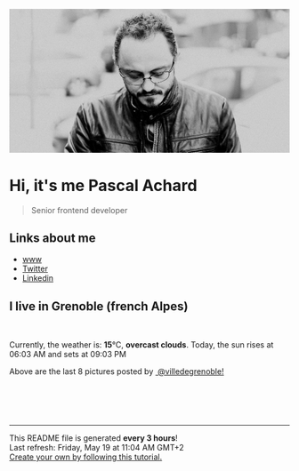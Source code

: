 ![Pascal Achard](./images/photo-pascal-achard.jpg)
# Hi, it's me Pascal Achard
> Senior frontend developer

## Links about me
- [www](https://www.pascal-achard.com)
- [Twitter](https://twitter.com/botmaster)
- [Linkedin](http://www.linkedin.com/in/pascal-achard)


## I live in Grenoble (french Alpes)
<img src="https://openweathermap.org/img/wn/04d@2x.png" alt="">

Currently, the weather is: **15**°C, **overcast clouds**.
Today, the sun rises at 06:03 AM and sets at 09:03 PM

Above are the last 8 pictures posted by <a href="https://www.instagram.com/villedegrenoble/" target="_blank"><img alt="" src="https://upload.wikimedia.org/wikipedia/commons/thumb/e/e7/Instagram_logo_2016.svg/1024px-Instagram_logo_2016.svg.png" width="20"/> @villedegrenoble!</a>

<p style="display: flex; flex-wrap: wrap; gap: 20px;">
        <img src="https://cdn1.picuki.com/hosted-by-instagram/q/0exhNuNYnjBGZDHIdN5WmL9I2Pk2GAlRNucaS7j0nyZiNxIsbHWB58ltwdGn%7C%7CDh6Kwh9HS+Lfztn5I0jUFpWZFR7OkfXSbSITj9Q7auaXOvN0DRi8JdknbY0L3McZXan8cMlOzjYMTIfQeoEH%7C%7Cb2rvUT+vvwbTYNpi2TNLxCyQlWotfpUrJy9ZRzt52U1h+189JldAJZ+jtvdBFundPZlTIeAf3+Idp1orN2S%7C%7CkKhtAKv6K81SO2ECMseW16GX6Rv5+HoOAAuiDpYGhpqzXheKc4EEMWggiruVsDupgXt5OqM6xVgdcylpXFCmMDUjFKiCU%7C%7Ck8SqtQLsSUHv3EBQnjeel%7C%7CW+eqN29qrRI9Gve%7C%7Cq%7C%7CyCXwX%7C%7CzhAOhrV14XOfLTcmbVFfzjKPJ8hoxHEspb8Hiw9RyacojVmhx0WWMe1WzSKsAmBcKTx5C3+3ONhGreoVJs.jpeg" alt="" width="200"/>
        <img src="https://cdn1.picuki.com/hosted-by-instagram/q/0exhNuNYnjBGZDHIdN5WmL9I2Pk2GAlRNecaS7j0nyZiNxIsbHWB58ltwdev%7C%7CDlyKw1oASyLfztm4I4vVV9QZFt6OULeS7CMSz5c6a+bU4Cq1TNk9ZJgkbw0JHEYYnOs%7C%7CsolOzjYMTIfQeoEH%7C%7Cb2rvUW+%7C%7C7wbTYNpi2TNLxCyQlWotfpUrJy9ZRzt52U1h+189JldAJZ+jtvdBFundPZlTIeAf3+Idp1orN2S%7C%7CkKhtAKv6K%7C%7C1SO2ECMseW16GX6Rv5+HoOAAuiDpYGhpqzDheKc4EEMWggidsD4%7C%7CoJQhqr2dM6xVgPYfnLXRCmMDUjFKiCU%7C%7Ck8SqtgLsSUHv3EBQnjeel%7C%7CW+eqN29qrRI9e2ZOvDnQbnWufLMKx4X2woVvGPCmuKM%7C%7CKMIpljld17JqBN21ec1By6bJ7jmhx0WWMe1RevXsQnBcKTx5C3+3ONhGreoVJs.jpeg" alt="" width="200"/>
        <img src="https://cdn1.picuki.com/hosted-by-instagram/q/0exhNuNYnjBGZDHIdN5WmL9I2Pk2GAlRNecaS7j0nyZiNxIsbHWB58ltwdev%7C%7CDlyKw1oASyLfztl4YMpWV9UZFRzOUHZT7KBTj5W7KWRUerN0T1h9Z5hkLczJHAXbXCp8cIpXAmYdSgIGaYDG7uo%7C%7CesJ+fjqcjcFrjOMNbRKmDdttdCwFahlza4lsfe4kx2xu5xncG114WNxahlw5OLUqQUCSKn5PN1gpKZlR7pCjMsS5Lujymu+H2xkfWx9Ez7RtI7V2dENhhzrdSFlqjHwAZY1LHMRiVbmoTwGg5sBvI2AMppM4acd%7C%7CIPESSACW2E2hjtfwZftgALsSUGImUBRwT2Ej+b3ffZ79sXPBPW5YP3fnCDLQZOPM4xYTFUWIcuDAA3FeNqzIs5Lz4NuDc5i1FWlqBWvUaTw21V+AWgc12KpLcUpEruiyqyb4X7U3zvZ8AZuxw==.jpeg" alt="" width="200"/>
        <img src="https://cdn1.picuki.com/hosted-by-instagram/q/0exhNuNYnjBGZDHIdN5WmL9I2Pk2GAlRNucaS7j0nyZiNxIsbHWB58ltwdGn%7C%7CDh6Kwh9HS+Lfztn5IwsUVpRZFt9NUfdSrSMRTdd56ufXICr0z1i85Jklb8wKnUdY3Sq8sYsOzjYMTIfQeoEH%7C%7Cb2rvUT+vvwbTYNpi2TNLxCyQlWotfpUrJy9ZRzt52U1h+189JldAJZ+jtvdBFundPZlTIeAf3+Idp1orN2S%7C%7CkKhtAKv6K81SO2ECMseW16GX6Rv5+HoOAAuiDpYGhpqzPheKc4EEMWggi15h4jub8jjrexP6xV5sQHpJH1CmMDUjFKiCU%7C%7Ck8SqtQLsSUHv3EBQnjeel%7C%7CW+eqN29qrRI9GfV%7C%7C7g7weTe7zpI4wfe0INNs78VXuKFeWDM8t2nqprTPR281GC9gGUTebVmhx0WWMe1WzfXcooBcKTx5C3+3ONhGreoVJs.jpeg" alt="" width="200"/>
        <img src="https://cdn1.picuki.com/hosted-by-instagram/q/0exhNuNYnjBGZDHIdN5WmL9I2Pk2GAlRNucaS7j0nyZiNxIsbHWB58ltwdev%7C%7CDlyKw1oASyLfztm4I4qVFlVZFV6O0TeSreOTTtV562RUYCl0zVi8J9hnLs3JX0eYXao%7C%7C8JDCnicKyVHDe0AUqilsOoU%7C%7CeXvbD4FuDKSPLQT9zJBpY6uSKVKz8J13bHR1Bv9vdBhGy5CoiVxfA8XrN7loi5XVfrjJs9zt6B6CLEAnchRpr2gnSu5X2soeGpwWT6ars3+ke08hiL8KWRoqCeYSaoEIEQd3HfinSwcnJQohaqPFbUgj80IhrWRSWIKAk1ElkVtwIOctgLsSSaq3EEPlC2GhLy5L652mbT2B8LOR4%7C%7C5x3nOa7vuQZZZSXYAOKXDX1rueeGhE%7C%7CBWvIp6HdQZ2X%7C%7CkxgiyVYGy0xYsUmEcoGKqWcs2fPOe+7yt9irW1W2P9VA=.jpeg" alt="" width="200"/>
        <img src="https://cdn1.picuki.com/hosted-by-instagram/q/0exhNuNYnjBGZDHIdN5WmL9I2Pk2GAlRNecaS7j0nyZiNxIsbHWB58ltwdev%7C%7CDlyKw1oASyLfztl7YkjU1hYZFB9OUTeTbWISDZQ6qycUYCh1TFk9pdkkLY2KnQcZnOu9sokOzjYMTIfQeoEH%7C%7Cb2rvUW+%7C%7C7wbTYNpi2TNLxCyQlWotfpUrJy9ZRzt52U1h+189JldAJZ+jtvdBFundPZlTIeAf3+Idp1orN2S%7C%7CkKhtAKv6K%7C%7C1SO2ECMseW16GX6Rv5+HoOAAuiDpYGhpqzDheKc4EEMWggjtmCc%7C%7C4L4bt9aABaxV5tg7pqrWCmMDUjFKiCU%7C%7Ck8SqtgLsSUHv3EBQnjeel%7C%7CW+eqN29qrRI9exWum%7C%7C1gnie6TNNZF6D1cCGd+GVUj6KvK5IPdpkbhHL81G+Xi50hWwIKnVmhx0WWMe1ReoXMslBcKTx5C3+3ONhGreoVJs.jpeg" alt="" width="200"/>
        <img src="https://cdn1.picuki.com/hosted-by-instagram/q/0exhNuNYnjBGZDHIdN5WmL9I2Pk2GAlRNecaS7j0nyZiNxIsbHWB58ltwdGn%7C%7CDh6Kwh9HS+Lfztm5o8tVlxQZFN%7C%7CP0zXTLyISD5X562dU4Cl0zJn9J9nnLo2LXAWZ3+r8MUlOzjYMTIfQeoEH%7C%7Cb2rvUT+vvwbTYNpi2TNLxCyQlWotfpUrJy9ZRzt52U1h+189JldAJZ+jtvdBFundPZlTIeAf3+Idp1orN2S%7C%7CkKhtAKv6K%7C%7C1SO2ECMseW16GX6Rv5+HoOAAuiDpYGhpqzTheKc4EEMWggirr0AAgrkPuqatO6xVgdEUh7HaCmMDUjFKiCU%7C%7Ck8SqtQLsSUHv3EBQnjeel%7C%7CW+eqN29qrRI9fJd8r6xRPWTKn8E7xzdmINWPvnfkzmcszvCPpVqZttFfRZ233h9iW%7C%7CWOHzmhx0WWMe1WzfKrAhBcKTx5C3+3ONhGreoVJs.jpeg" alt="" width="200"/>
        <img src="https://cdn1.picuki.com/hosted-by-instagram/q/0exhNuNYnjBGZDHIdN5WmL9I2Pk2GAlRNucaS7j0nyZiNxIsbHWB58ltwdev%7C%7CDlyKw1oASyLfztl4YMjVVpQZFN4OEXdQbOPSD9V66yZUICj1jxi9pVok7g2LXMWZXSm%7C%7C8IlOzjYMTIfQeoEH%7C%7Cb2rvUW+%7C%7C7wbTYNpi2TNLxCyQlWotfpUrJy9ZRzt52U1h+189JldAJZ+jtvdBFundPZlTIeAf3+Idp1orN2S%7C%7CkKhtAKv6K81SO2ECMseW16GX6Rv5+HoOAAuiDpYGhpqzPheKc4EEMWggiMpwYhntkZo4T6I6xVlMQAvbDfCmMDUjFKiCU%7C%7Ck8SqtgLsSUHv3EBQnjeel%7C%7CW+eqN29qrRI9eJfIi6xS7VTePWTLhEcEgsDfvsanOId6SdHe1yoo4fNdpG3lPh1A63bbPFmhx0WWMe1RfaWrMpBcKTx5C3+3ONhGreoVJs.jpeg" alt="" width="200"/>
</p>

------------
<p>This README file is generated <b>every 3 hours</b>!
    <br />Last refresh: Friday, May 19 at 11:04 AM GMT+2
    <br /><a href="https://medium.com/@th.guibert/how-to-create-a-self-updating-readme-md-for-your-github-profile-f8b05744ca91">Create your own by following this tutorial.</a>
</p>
<p><a href="https://github.com/botmaster/botmaster/actions/workflows/main.yaml"><img alt="" src="https://github.com/botmaster/botmaster/actions/workflows/main.yaml/badge.svg" /></a></p>

